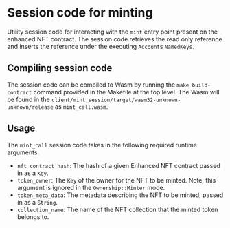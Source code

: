 # Session code for minting

Utility session code for interacting with the `mint` entry point present on the enhanced NFT contract. The session code retrieves
the read only reference and inserts the reference under the executing `Account`s `NamedKeys`.

## Compiling session code

The session code can be compiled to Wasm by running the `make build-contract` command provided in the Makefile at the top level.
The Wasm will be found in the `client/mint_session/target/wasm32-unknown-unknown/release` as `mint_call.wasm`.

## Usage

The `mint_call` session code takes in the following required runtime arguments.

* `nft_contract_hash`: The hash of a given Enhanced NFT contract passed in as a `Key`.
* `token_owner`: The `Key` of the owner for the NFT to be minted. Note, this argument is ignored in the `Ownership::Minter` mode.
* `token_meta_data`: The metadata describing the NFT to be minted, passed in as a `String`.
* `collection_name`: The name of the NFT collection that the minted token belongs to.